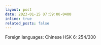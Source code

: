 ```yaml
---
layout: post
date: 2023-01-15 07:59:00-0400
inline: true
related_posts: false
---
```


Foreign languages: Chinese HSK 6: 254/300